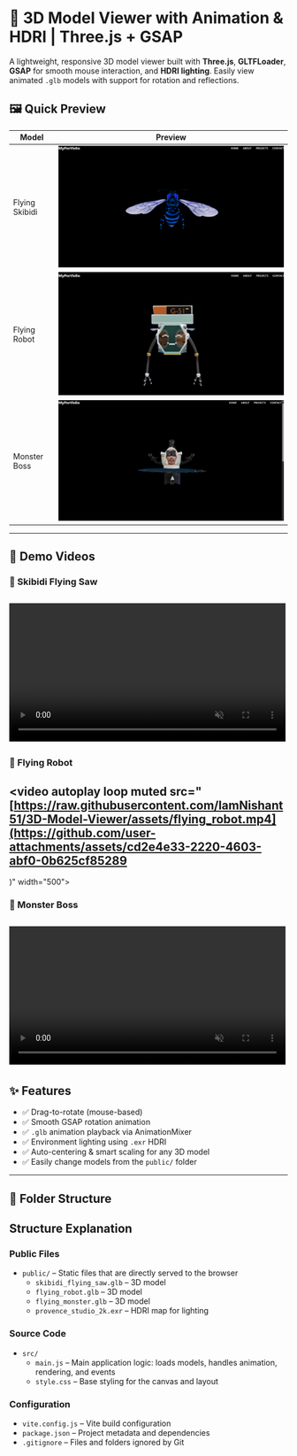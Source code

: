 # 🧠 3D Model Viewer with Animation & HDRI | Three.js + GSAP

A lightweight, responsive 3D model viewer built with **Three.js**, **GLTFLoader**, **GSAP** for smooth mouse interaction, and **HDRI lighting**. Easily view animated `.glb` models with support for rotation and reflections.

## 🖼️ Quick Preview

| Model          | Preview                                   |
| -------------- | ----------------------------------------- |
| Flying Skibidi | ![Skibidi](assets/skibidi_flying_saw.png) |
| Flying Robot   | ![Robot](assets/flying_robot.png)         |
| Monster Boss   | ![Boss](assets/monster_boss.png)          |

---

## 📸 Demo Videos

### 🚀 Skibidi Flying Saw

## <video autoplay loop muted src="https://raw.githubusercontent.com/IamNishant51/3D-Model-Viewer/assets\skibidi_flying_saw.mp4" width="500"></video>

### 🤖 Flying Robot

## <video autoplay loop muted src="[https://raw.githubusercontent.com/IamNishant51/3D-Model-Viewer/assets/flying_robot.mp4](https://github.com/user-attachments/assets/cd2e4e33-2220-4603-abf0-0b625cf85289
)" width="500"></video>


### 👻 Monster Boss

## <video autoplay loop muted src="https://raw.githubusercontent.com/IamNishant51/3D-Model-Viewer/assets/flying_monster.mp4" width="500"></video>

## ✨ Features

- ✅ Drag-to-rotate (mouse-based)
- ✅ Smooth GSAP rotation animation
- ✅ `.glb` animation playback via AnimationMixer
- ✅ Environment lighting using `.exr` HDRI
- ✅ Auto-centering & smart scaling for any 3D model
- ✅ Easily change models from the `public/` folder

---

## 📁 Folder Structure

## Structure Explanation

### Public Files

- `public/` – Static files that are directly served to the browser
  - `skibidi_flying_saw.glb` – 3D model
  - `flying_robot.glb` – 3D model
  - `flying_monster.glb` – 3D model
  - `provence_studio_2k.exr` – HDRI map for lighting

### Source Code

- `src/`
  - `main.js` – Main application logic: loads models, handles animation, rendering, and events
  - `style.css` – Base styling for the canvas and layout

### Configuration

- `vite.config.js` – Vite build configuration
- `package.json` – Project metadata and dependencies
- `.gitignore` – Files and folders ignored by Git
